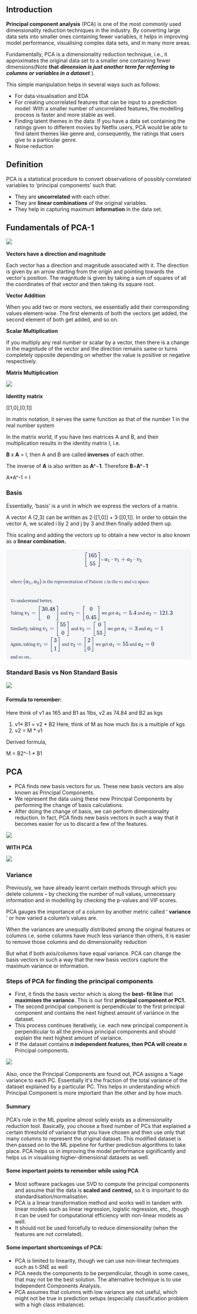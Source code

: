## **Introduction**

**Principal component analysis** (PCA) is one of the most commonly used dimensionality reduction techniques in the industry. By converting large data sets into smaller ones containing fewer variables, it helps in improving model performance, visualising complex data sets, and in many more areas.

Fundamentally, PCA is a dimensionality reduction technique, i.e., it approximates the original data set to a smaller one containing fewer dimensions(Note **that** ***dimension is just another term for referring to columns or variables in a dataset*** ).

This simple manipulation helps in several ways such as follows:

* For data visualisation and EDA
* For creating uncorrelated features that can be input to a prediction model:  With a smaller number of uncorrelated features, the modelling process is faster and more stable as well.
* Finding latent themes in the data: If you have a data set containing the ratings given to different movies by Netflix users, PCA would be able to find latent themes like genre and, consequently, the ratings that users give to a particular genre.
* Noise reduction

## Definition

PCA is a statistical procedure to convert observations of possibly correlated variables to ‘principal components’ such that:

* They are **uncorrelated** with each other.
* They are **linear combinations** of the original variables.
* They help in capturing maximum **information** in the data set.

## Fundamentals of PCA-1

![](https://file+.vscode-resource.vscode-cdn.net/var/folders/7d/_tknpwq147sc6bnrbrx98d6c0000gn/T/TemporaryItems/NSIRD_screencaptureui_Q3pH85/Screenshot%202024-12-09%20at%208.39.16%E2%80%AFAM.png?version%3D1733713760346)

**Vectors have a direction and magnitude**

Each vector has a direction and magnitude associated with it. The direction is given by an arrow starting from the origin and pointing towards the vector's position. The magnitude is given by taking a sum of squares of all the coordinates of that vector and then taking its square root.

**Vector Addition**

When you add two or more vectors, we essentially add their corresponding values element-wise. The first elements of both the vectors get added, the second element of both get added, and so on.

**Scalar Multiplication**

If you multiply any real number or scalar by a vector, then there is a change in the magnitude of the vector and the direction remains same or turns completely opposite depending on whether the value is positive or negative respectively.

**Matrix Multiplication**

![](https://images.upgrad.com/a7a5ed5c-2b91-437a-b990-d7df4fb4500e-1.png)

**Identity matrix**

[[1,0],[0,1]]

In matrix notation, it serves the same function as that of the number 1 in the real number system

In the matrix world, if you have two matrices A and B, and their multiplication results in the identity matrix I, i.e.

**B**  x **A** = I, then A and B are called **inverses** of each other.

The inverse of **A** is also written as **A^**−**1**.  Therefore **B**=**A^**−**1**

A*A^-1 = I

### Basis

Essentially, ‘basis’ is a unit in which we express the vectors of a matrix.

A vector A (2,3) can be written as 2⋅[[1,0]] + 3⋅[[0,1]]. In order to obtain the vector A, we scaled i by 2 and j by 3 and then finally added them up.

This scaling and adding the vectors up to obtain a new vector is also known as a **linear combination.**

![1733726913365](image/PrincipalComponentAnalysis/1733726913365.png)

### Standard Basis vs Non Standard Basis

![](https://images.upgrad.com/43967de7-6ef6-4d35-a884-a7fdc402f6f9-Representation%20between%20multiple%20basis%20vectors.JPG)

#### Formula to remember:

Here think of v1 as 165 and B1 as 1lbs, v2 as 74.84 and B2 as kgs
1. v1* B1 = v2 * B2
Here, think of M as how much lbs is a multiple of kgs
2. v2 = M * v1

Derived formula,

M = B2^-1 * B1

## PCA

* PCA finds new basis vectors for us. These new basis vectors are also known as Principal Components.
* We represent the data using these new Principal Components by performing the change of basis calculations.
* After doing the change of basis, we can perform dimensionality reduction. In fact, PCA finds new basis vectors in such a way that it becomes easier for us to discard a few of the features.

![](https://images.upgrad.com/4b38e245-0a1d-45d6-a116-d11241c061aa-Roadmap%201%20final.jpg)

**WITH PCA**

![](https://images.upgrad.com/3bd2847a-2020-4a17-bfc5-f83d595aee36-Roadmap%202.jpg)

### Variance

Previously, we have already learnt certain methods through which you delete columns – by checking the number of null values, unnecessary information and in modelling by checking the p-values and VIF scores.

PCA gauges the importance of a column by another metric called ‘ **variance** ’ or how varied a column’s values are.

When the variances are unequally distributed among the original features or columns i.e. some columns have much less variance than others, it is easier to remove those columns and do dimensionality reduction

But what if both axis/columns have equal variance. PCA can change the basis vectors in such a way that the new basis vectors capture the maximum variance or information.

### Steps of PCA for finding the principal components

* First, it finds the basis vector which is along the **best- fit line** that **maximises the variance**. This is our first **principal component or PC1.**
* The second principal component is perpendicular to the first principal component and contains the next highest amount of variance in the dataset.
* This process continues iteratively, i.e. each new principal component is perpendicular to all the previous principal components and should explain the next highest amount of variance.
* If the dataset contains *****n*** independent features, then PCA will create** ***n*** Principal components.

![](https://images.upgrad.com/53c864b8-0ba8-470f-bc98-4cb0b224bb66-PCA%20image3.JPG)

Also, once the Principal Components are found out, PCA assigns a %age variance to each PC. Essentially it's the fraction of the total variance of the dataset explained by a particular PC. This helps in understanding which Principal Component is more important than the other and by how much.

#### Summary

PCA's role in the ML pipeline almost solely exists as a dimensionality reduction tool. Basically, you choose a fixed number of PCs that explained a certain threshold of variance that you have chosen and then use only that many columns to represent the original dataset. This modified dataset is then passed on to the ML pipeline for further prediction algorithms to take place. PCA helps us in improving the model performance significantly and helps us in visualising higher-dimensional datasets as well.


#### Some important points to remember while using PCA


* Most software packages use SVD to compute the principal components and assume that the data is **scaled and** **centred,** so it is important to do standardisation/normalisation.
* PCA is a linear transformation method and works well in tandem with linear models such as linear regression, logistic regression, etc., though it can be used for computational efficiency with non-linear models as well.
* It should not be used forcefully to reduce dimensionality (when the features are not correlated).


#### Some important shortcomings of PCA:

* PCA is limited to linearity, though we can use non-linear techniques such as t-SNE as well
* PCA needs the components to be perpendicular, though in some cases, that may not be the best solution. The alternative technique is to use Independent Components Analysis.
* PCA assumes that columns with low variance are not useful, which might not be true in prediction setups (especially classification problem with a high class imbalance).
